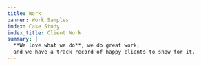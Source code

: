 ```yaml
---
title: Work
banner: Work Samples
index: Case Study
index_title: Client Work
summary: |
  **We love what we do**, we do great work,
  and we have a track record of happy clients to show for it.
---
```

